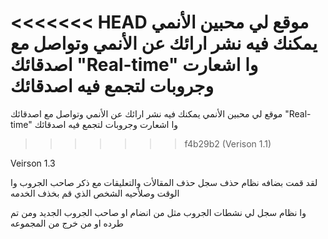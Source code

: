 <<<<<<< HEAD
موقع لي محبين الأنمي يمكنك فيه نشر ارائك عن الأنمي وتواصل مع اصدقائك "Real-time" وا اشعارت وجروبات لتجمع فيه اصدقائك
=======
موقع لي محبين الأنمي يمكنك فيه نشر ارائك عن الأنمي وتواصل مع اصدقائك "Real-time" وا اشعارت وجروبات لتجمع فيه اصدقائك
>>>>>>> f4b29b2 (Verison 1.1)


Veirson 1.3


لقد قمت بضافه نظام حذف سجل حذف المقالأت والتعليقات مع ذكر صاحب الجروب وا الوقت وصلأحيه الشخص الذي قم بخذف الخدمه



وا نظام سجل لي نشطات الجروب مثل من انضام او صاحب الجروب الجديد ومن تم طرده او من خرج من المجموعه